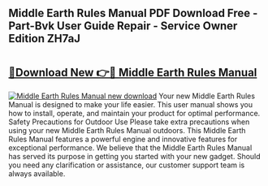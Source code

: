 ## Middle Earth Rules Manual PDF Download Free - Part-Bvk User Guide Repair - Service Owner Edition ZH7aJ

# <h2><a href="http://cf26917.oget.top/?id=Middle+Earth+Rules+Manual">🔗Download New 👉🔴 Middle Earth Rules Manual</a></h2>

[![Middle Earth Rules Manual new download](https://i.imgur.com/5g1atiW.png)](http://cf26917.oget.top/?id=Middle+Earth+Rules+Manual)
Your new Middle Earth Rules Manual is designed to make your life easier. This user manual shows you how to install, operate, and maintain your product for optimal performance. Safety Precautions for Outdoor Use Please take extra precautions when using your new Middle Earth Rules Manual outdoors. This Middle Earth Rules Manual features a powerful engine and innovative features for exceptional performance. We believe that the Middle Earth Rules Manual has served its purpose in getting you started with your new gadget. Should you need any clarification or assistance, our customer support team is always available.
